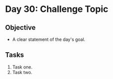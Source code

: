 # Day 30: Challenge Topic

## Objective

- A clear statement of the day's goal.

## Tasks

1. Task one.
2. Task two.
